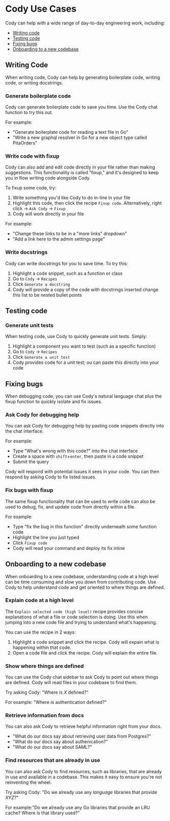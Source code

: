 # Cody Use Cases

Cody can help with a wide range of day-to-day engineering work, including:

- [Writing code](#writing-code)
- [Testing code](#testing-code)
- [Fixing bugs](#fixing-bugs)
- [Onboarding to a new codebase](#onboarding-to-a-new-codebase)

## Writing Code

When writing code, Cody can help by generating boilerplate code, writing code, or writing docstrings.

### Generate boilerplate code

Cody can generate boilerplate code to save you time. Use the Cody chat function to try this out.

For example:

- "Generate boilerplate code for reading a text file in Go"
- "Write a new graphql resolver in Go for a new object type called PitaOrders"

### Write code with fixup

Cody can also add and edit code directly in your file rather than making suggestions. This functionality is called "fixup," and it's designed to keep you in flow writing code alongside Cody.

To fixup some code, try:

1. Write something you'd like Cody to do in-line in your file
2. Highlight this code, then click the recipe `Fixup code`. Alternatively, right click -> `Ask Cody` -> `Fixup`
3. Cody will work directly in your file

For example:

- "Change these links to be in a "more links" dropdown"
- "Add a link here to the admin settings page"

### Write docstrings

Cody can write docstrings for you to save time. To try this:

1. Highlight a code snippet, such as a function or class
2. Go to `Cody` -> `Recipes`
3. Click `Generate a docstring`
4. Cody will provide a copy of the code with docstrings inserted
change this list to be nested bullet points

## Testing code

### Generate unit tests

When testing code, use Cody to quickly generate unit tests. Simply:

1. Highlight a component you want to test (such as a specific function)
2. Go to `Cody` -> `Recipes`
3. Click `Generate a unit test`
4. Cody provides code for a unit test; ou can paste this directly into your code

## Fixing bugs

When debugging code, you can use Cody's natural language chat plus the fixup function to quickly isolate and fix issues.

### Ask Cody for debugging help

You can ask Cody for debugging help by pasting code snippets directly into the chat interface.

For example:

- Type "What's wrong with this code?" into the chat interface
- Create a space with `shift`+`enter`, then paste in a code snippet
- Submit the query

Cody will respond with potential issues it sees in your code. You can then respond by asking Cody to fix listed issues.

### Fix bugs with fixup

The same fixup functionality that can be used to write code can also be used to debug, fix, and update code from directly within a file.

For example:

- Type "fix the bug in this function" directly underneath some function code
- Highlight the line you just typed
- Click `Fixup code`
- Cody will read your command and deploy its fix inline

## Onboarding to a new codebase

When onboarding to a new codebase, understanding code at a high level can be time consuming and slow you down from contributing code. Use Cody to help understand code and get oriented to where things are defined.

### Explain code at a high level

The `Explain selected code (high level)` recipe provides concise explanations of what a file or code selection is doing. Use this when jumping into a new code file and trying to understand what's happening.

You can use the recipe in 2 ways:

1. Highlight a code snippet and click the recipe. Cody will expain what is happening within that code.
2. Open a code file and click the recipe. Cody will explain the entire file.

### Show where things are defined

You can use the Cody chat sidebar to ask Cody to point out where things are defined. Cody will read files in your codebase to find them.

Try asking Cody: "Where is _X_ defined?"

For example: "Where is authentication defined?"

### Retrieve information from docs

You can also ask Cody to retrieve helpful information right from your docs.

- "What do our docs say about retrieving user data from Postgres?"
- "What do our docs say about authenication?"
- "What do our docs say about SAML?"

### Find resources that are already in use

You can also ask Cody to find resources, such as libraries, that are already in use and available in a codebase. This makes it easy to ensure you're not reinventing the wheel.

Try asking Cody: "Do we already use any _language_ libraries that provide _XYZ_?"

For example:"Do we already use any Go libraries that provide an LRU cache? Where is that library used?"
